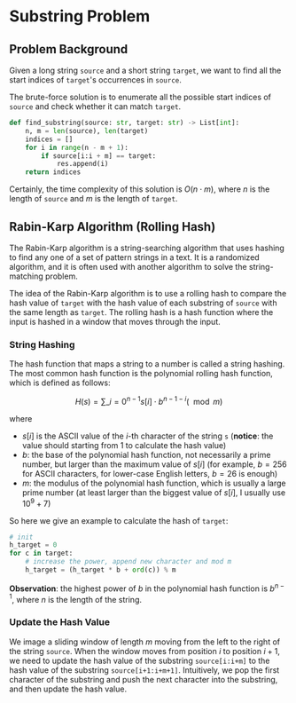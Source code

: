 # Substring Problem

## Problem Background

Given a long string `source` and a short string `target`, we want to find all the start indices of `target`'s occurrences in `source`.

The brute-force solution is to enumerate all the possible start indices of `source` and check whether it can match `target`.

```python
def find_substring(source: str, target: str) -> List[int]:
    n, m = len(source), len(target)
    indices = []
    for i in range(n - m + 1):
        if source[i:i + m] == target:
            res.append(i)
    return indices
```

Certainly, the time complexity of this solution is $O(n \cdot m)$, where $n$ is the length of `source` and $m$ is the length of `target`.

## Rabin-Karp Algorithm (Rolling Hash)

The Rabin-Karp algorithm is a string-searching algorithm that uses hashing to find any one of a set of pattern strings in a text. It is a randomized algorithm, and it is often used with another algorithm to solve the string-matching problem.

The idea of the Rabin-Karp algorithm is to use a rolling hash to compare the hash value of `target` with the hash value of each substring of `source` with the same length as `target`. The rolling hash is a hash function where the input is hashed in a window that moves through the input.

### String Hashing

The hash function that maps a string to a number is called a string hashing. The most common hash function is the polynomial rolling hash function, which is defined as follows:

$$ H(s) = \sum\_{i=0}^{n-1} s[i] \cdot b^{n-1-i} (\mod m) $$

where

- $s[i]$ is the ASCII value of the $i$-th character of the string `s` (**notice**: the value should starting from 1 to calculate the hash value)
- $b$: the base of the polynomial hash function, not necessarily a prime number, but larger than the maximum value of $s[i]$ (for example, $b = 256$ for ASCII characters, for lower-case English letters, $b = 26$ is enough)
- $m$: the modulus of the polynomial hash function, which is usually a large prime number (at least larger than the biggest value of $s[i]$, I usually use $10^9 + 7$)

So here we give an example to calculate the hash of `target`:

```python
# init
h_target = 0
for c in target:
    # increase the power, append new character and mod m
    h_target = (h_target * b + ord(c)) % m
```

**Observation**: the highest power of $b$ in the polynomial hash function is $b^{n-1}$, where $n$ is the length of the string.

### Update the Hash Value

We image a sliding window of length $m$ moving from the left to the right of the string `source`. When the window moves from position $i$ to position $i+1$, we need to update the hash value of the substring `source[i:i+m]` to the hash value of the substring `source[i+1:i+m+1]`. Intuitively, we pop the first character of the substring and push the next character into the substring, and then update the hash value.
